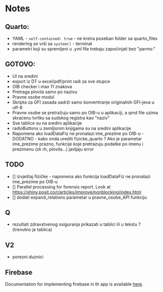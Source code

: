 # Notes

## Quarto:

-   YAML - `self-contained: true` - ne kreira poseban folder sa quarto_files
-   rendering se vrši sa `system()` - terminal
-   parametri koji su spremljeni u .yml file trebaju zapoćinjati bez "parms:"

## GOTOVO:

-   UI na sredini
-   export iz DT u excel/pdf/print radi za sve stupce
-   OIB checker i max 11 znakova
-   Pretraga plovila samo po nazivu
-   Pravne osobe modul
-   Skripta za GFI zasada sadrži samo konvertiranje originalnih GFI-jeva u utf-8
-   Pravne osobe se pretražuju samo po OIB-u u aplikaciji, a qmd file uzima skraćenu tvrtku sa sudskog registra kao "naziv"
-   Sve tablice su na sredini aplikacije
-   radioButtons u zemljisnim knjigama su na sredini aplikacije
-   Napomena ako loadDataFiz ne pronalazi
ime_prezime po OIB-u - DODATNO - kako onda urediti fizicke_quarto ? Ako je parametar ime_prezime prazno, funkcije koje pretrazuju podatke po imenu i prezimenu (zk rh, plovila...) javljaju error

## TODO

- [] izvještaj fizičke - napomena ako funkcija loadDataFiz ne pronalazi
ime_prezime po OIB-u
- [] Parallel processing for forensis report. Look at https://shiny.posit.co/r/articles/improve/nonblocking/index.html
- [] dodati expand_relations parametar u pravne_osobe_API funkciju

## Q

-   rezultati zdravstvenog osiguranja prikazati u tablici ili u tekstu ? (trenutno je tablica)

## V2

-   porezni duznici

## Firebase

Documentation for implementing firebase in th app is available [here](https://firebase.john-coene.com/).
